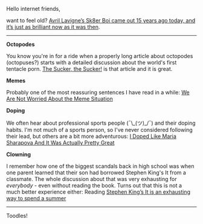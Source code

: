 Hello internet friends,

want to feel old? [Avril Lavigne’s Sk8er Boi came out 15 years ago today, and it’s just as brilliant now as it was then](https://medium.com/@lunkavitch/avril-lavignes-sk8er-boi-came-out-15-years-ago-today-and-it-s-just-as-brilliant-now-as-it-was-4c0b2bf177f6).

---

**Octopodes**

You know you're in for a ride when a properly long article about octopodes (octopuses?) starts with a detailed discussion about the world's first tentacle porn. [The Sucker, the Sucker!](https://www.lrb.co.uk/v39/n17/amia-srinivasan/the-sucker-the-sucker) is that article and it is great.

**Memes**

Probably one of the most reassuring sentences I have read in a while: [We Are Not Worried About the Meme Situation](http://nymag.com/selectall/2017/08/antonio-guillem-the-photographer-behind-guy-looking-back-meme.html)

**Doping**

We often hear about professional sports people (¯\\\_(ツ)_/¯) and their doping habits. I'm not much of a sports person, so I've never considered following their lead, but others are a bit more adventurous: [I Doped Like Maria Sharapova And It Was Actually Pretty Great](http://deadspin.com/i-doped-like-maria-sharapova-and-it-was-actually-pretty-1798352480)

**Clowning**

I remember how one of the biggest scandals back in high school was when one parent learned that their son had borrowed Stephen King's It from a classmate. The whole discussion about that was very exhausting for *everybody* - even without reading the book. Turns out that this is not a much better experience either: Reading [Stephen King’s It is an exhausting way to spend a summer](https://www.theverge.com/2017/9/1/16028300/stephen-king-it-movie-adaptation-book-recap-horror-summer)

---

Toodles!